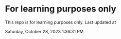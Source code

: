 # For learning purposes only
This repo is for learning purposes only.
Last updated at

Saturday, October 28, 2023 1:36:31 PM

